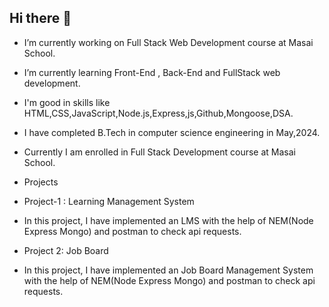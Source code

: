 ## Hi there 👋
- I’m currently working on Full Stack Web Development course at Masai School.
- I’m currently learning Front-End , Back-End and FullStack web development.
- I'm good in skills like HTML,CSS,JavaScript,Node.js,Express,js,Github,Mongoose,DSA.
- I have completed B.Tech in computer science engineering in May,2024.
- Currently I am enrolled in Full Stack Development course at Masai School.

- Projects

- Project-1 : Learning Management System
- In this project, I have implemented an LMS with the help of NEM(Node Express Mongo) and postman to check api requests.

- Project 2: Job Board
- In this project, I have implemented an Job Board Management System with the help of NEM(Node Express Mongo) and postman to check api requests.

<!--
**DivyamChitransh/DivyamChitransh** is a ✨ _special_ ✨ repository because its `README.md` (this file) appears on your GitHub profile.

Here are some ideas to get you started:


- 👯 I’m looking to collaborate on ...
- 🤔 I’m looking for help with ...
- 💬 Ask me about ...
- 📫 How to reach me: ...
- 😄 Pronouns: ...
- ⚡ Fun fact: ...
-->
